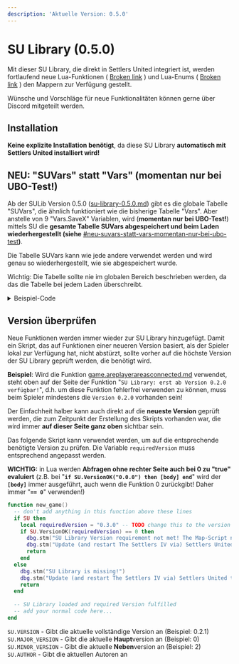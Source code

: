 ```yaml
---
description: 'Aktuelle Version: 0.5.0'
---
```


# SU Library (0.5.0)

Mit dieser SU Library, die direkt in Settlers United integriert ist, werden fortlaufend neue Lua-Funktionen  ( [Broken link](broken-reference "mention") ) und Lua-Enums ( [Broken link](broken-reference "mention") ) den Mappern zur Verfügung gestellt.

Wünsche und Vorschläge für neue Funktionalitäten können gerne über Discord mitgeteilt werden.



## Installation

**Keine explizite Installation benötigt**, da diese SU Library **automatisch mit Settlers United installiert wird!**



## NEU: "SUVars" statt "Vars" (momentan nur bei UBO-Test!)

Ab der SULib Version 0.5.0 ([su-library-0.5.0.md](su-library-0.5.0.md "mention")) gibt es die globale Tabelle "SUVars", die ähnlich funktioniert wie die bisherige Tabelle "Vars". Aber anstelle von 9 "Vars.SaveX" Variablen, wird (**momentan nur bei UBO-Test!**) mittels SU die **gesamte Tabelle SUVars abgespeichert und beim Laden wiederhergestellt (siehe** [#neu-suvars-statt-vars-momentan-nur-bei-ubo-test](su-library-0.5.0.md#neu-suvars-statt-vars-momentan-nur-bei-ubo-test "mention")**)**.

Die Tabelle SUVars kann wie jede andere verwendet werden und wird genau so wiederhergestellt, wie sie abgespeichert wurde.

Wichtig: Die Tabelle sollte nie im globalen Bereich beschrieben werden, da das die Tabelle bei jedem Laden überschreibt.

<details>

<summary>Beispiel-Code</summary>

```lua
-- Do NOT do this:
--SUVars["gameTime"] = 0    -- this OVERWRITES the saved value each time you load it!

-- Don't forget to initialize the values once!
function initVariables()
  SUVars["gameTime"] = -1
end

-- How to use it properly:
function fiveTicks()
  local time = Game.Time()
  if SUVars["gameTime"] < time then
    SUVars["gameTime"] = time  -- saves the last processed time
    -- do something here...
    dbg.stm(time)
  end
end

-- check for proper SULib version
function new_game()
  -- don't add anything in this function above these lines
  if SU then
    local requiredVersion = "0.5.0"
    if SU.VersionOK(requiredVersion) == 0 then
      dbg.stm("SU Library Version requirement not met! The Map-Script needs at least Version "..requiredVersion..", you have Version "..SU.VERSION.."!")
      dbg.stm("Update (and restart The Settlers IV via) Settlers United to get the latest Version installed.")
      return
    end
  else
    dbg.stm("SU Library is missing!")
    dbg.stm("Update (and restart The Settlers IV via) Settlers United to get the latest Version installed.")
    return
  end
  
  -- SU Library loaded and required Version fulfilled
  -- add your normal code here...
  request_event(initVariables, Events.FIRST_TICK_OF_NEW_GAME)
  request_event(fiveTicks, Events.FIVE_TICKS)
end

function register_functions()
  reg_func(initVariables)
  reg_func(fiveTicks)
end
```

</details>



## Version überprüfen

Neue Funktionen werden immer wieder zur SU Library hinzugefügt. Damit ein Skript, das auf Funktionen einer neueren Version basiert, als der Spieler lokal zur Verfügung hat, nicht abstürzt, sollte vorher auf die höchste Version der SU Library geprüft werden, die benötigt wird.

**Beispiel**: Wird die Funktion [game.areplayerareasconnected.md](../su-library-functions/game/game.areplayerareasconnected.md "mention") verwendet, steht oben auf der Seite der Funktion "`SU Library: erst ab Version 0.2.0 verfügbar!`", d.h. um diese Funktion fehlerfrei verwenden zu können, muss beim Spieler mindestens die `Version 0.2.0` vorhanden sein!

Der Einfachheit halber kann auch direkt auf die **neueste Version** geprüft werden, die zum Zeitpunkt der Erstellung des Skripts vorhanden war, die wird immer **auf dieser Seite ganz oben** sichtbar sein.

Das folgende Skript kann verwendet werden, um auf die entsprechende benötigte Version zu prüfen. Die Variable `requiredVersion` muss entsprechend angepasst werden.

**WICHTIG:** in Lua werden **Abfragen ohne rechter Seite auch bei 0 zu "true" evaluiert** (z.B. bei "**`if SU.VersionOK("0.0.0") then [body] end`**" wird der **`[body]`** immer ausgeführt, auch wenn die Funktion 0 zurückgibt! Daher immer "**`== 0`**" verwenden!)

```lua
function new_game()
  -- don't add anything in this function above these lines
  if SU then
    local requiredVersion = "0.3.0" -- TODO change this to the version your map-script requires
    if SU.VersionOK(requiredVersion) == 0 then
      dbg.stm("SU Library Version requirement not met! The Map-Script needs at least Version "..requiredVersion..", you have Version "..SU.VERSION.."!")
      dbg.stm("Update (and restart The Settlers IV via) Settlers United to get the latest Version installed.")
      return
    end
  else
    dbg.stm("SU Library is missing!")
    dbg.stm("Update (and restart The Settlers IV via) Settlers United to get the latest Version installed.")
    return
  end
  
  -- SU Library loaded and required Version fulfilled
  -- add your normal code here...
end
```

`SU.VERSION` - Gibt die aktuelle vollständige Version an (Beispiel: 0.2.1) \
`SU.MAJOR_VERSION` - Gibt die aktuelle **Haupt**version an (Beispiel: 0) \
`SU.MINOR_VERSION` - Gibt die aktuelle **Neben**version an (Beispiel: 2) \
`SU.AUTHOR` - Gibt die aktuellen Autoren an
